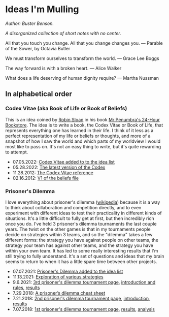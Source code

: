 # Ideas I'm Mulling
*Author: Buster Benson.*

*A disorganized collection of short notes with no center.*

All that you touch
you change.
All that you change
changes you.
&mdash; Parable of the Sower, by Octavia Butler

We must transform ourselves
to transform the world.
&mdash; Grace Lee Boggs

The way forward is with a broken heart.
&mdash; Alice Walker

What does a life deserving of human dignity require?
&mdash; Martha Nussman

## In alphabetical order

### Codex Vitae (aka Book of Life or Book of Beliefs)
This is an idea coined by [Robin Sloan](https://www.robinsloan.com/) in his book [Mr Penumbra's 24-Hour Bookstore](https://www.robinsloan.com/books/penumbra/). The idea is to write a book, the Codex Vitae or Book of Life, that represents everything one has learned in their life. I think of it less as a perfect representation of my life or beliefs or thoughts, and more of a snapshot of how I saw the world and which parts of my worldview I would most like to pass on. It's not an easy thing to write, but it's quite rewarding to attempt. 

- 07.05.2022: [Codex Vitae added to to the idea list](https://medium.com/blagenflorble/codex-vitae-2022-285c2b0d25c8)
- 05.28.2022: [The latest version of the Codex](https://github.com/busterbenson/public/blob/ed47676d8b9b885510babcf34dd9ad072b3092ea/book-of-beliefs.md)
- 11.28.2012: [The Codex Vitae reference](https://buster.svbtle.com/codex-vitae)
- 02.16.2012: [V1 of the beliefs file](https://github.com/busterbenson/public/blob/master/files/book-of-beliefs-2012.md)

### Prisoner's Dilemma
I love everything about prisoner's dilemma ([wikipedia](https://en.wikipedia.org/wiki/Prisoner%27s_dilemma)) because it is a way to think about collaboration and competition directly, and to even experiment with different ideas to test their practicality in different kinds of situations. It's a little difficult to fully get at first, but then incredibly rich once you do. I've held 3 prisoner's dilemma tournaments the last couple years. The twist on the other games is that in my tournaments people decide on strategies within 3 teams, and so the "dilemma" takes a few different forms: the strategy you have against people on other teams, the strategy your team has against other teams, and the strategy you have within your own team. It has led to some really interesting results that I'm still trying to fully understand. It's a set of questions and ideas that my brain seems to return to when it has a little spare time between other projects.

- 07.07.2021: [Prisoner's Dilemma added to the idea list](https://medium.com/blagenflorble/prisoners-dilemma-added-to-the-idea-list-407713bed889)
- 11.13.2021: [Exploration of various strategies](https://dilemma-strategies.herokuapp.com/)
- 9.6.2021: [3rd prisoner's dilemma tournament page](https://www.facebook.com/groups/dilemma3), [introduction and rules](https://paper.dropbox.com/doc/Dilemma-Introduction-Rules--Bk0GZAI5RU7f8I0BL5sZ0Bu2Ag-ZRypnDaec2DFXeMjzzC7B), [results](https://www.facebook.com/groups/dilemma3/posts/1299894500457532/)
- 7.29.2018: [A prisoner’s dilemma cheat sheet](https://medium.com/thinking-is-hard/a-prisoners-dilemma-cheat-sheet-4d85fe289d87)
- 7.21.2018: [2nd prisoner's dilemma tournament page](https://www.facebook.com/groups/245429776074442), [introduction](https://medium.com/thinking-is-hard/dilemma-d73bd4ec0d4e), [results](https://www.facebook.com/groups/dilemma/posts/282361202381299/)
- 7.07.2018: [1st prisoner's dilemma tournament page](https://www.facebook.com/groups/prisonersdilemma), [results](https://www.facebook.com/groups/prisonersdilemma/posts/625786444443361/), [analysis](https://www.facebook.com/groups/prisonersdilemma/permalink/626003937754945/)